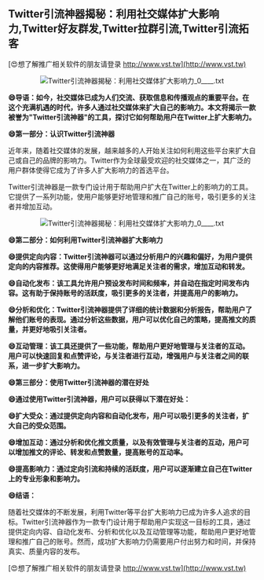 ## **Twitter引流神器揭秘：利用社交媒体扩大影响力,Twitter好友群发,Twitter拉群引流,Twitter引流拓客**

[😍想了解推广相关软件的朋友请登录 http://www.vst.tw](http://www.vst.tw)

 <center><img src="https://vst.tw/MP4/tuiguang/png/7.png" alt="Twitter引流神器揭秘：利用社交媒体扩大影响力_0____.txt"></center>

**😄导语：如今，社交媒体已成为人们交流、获取信息和传播观点的重要平台。在这个充满机遇的时代，许多人通过社交媒体来扩大自己的影响力。本文将揭示一款被誉为"Twitter引流神器"的工具，探讨它如何帮助用户在Twitter上扩大影响力。**

**😄第一部分：认识Twitter引流神器**

近年来，随着社交媒体的发展，越来越多的人开始关注如何利用这些平台来扩大自己或自己的品牌的影响力。Twitter作为全球最受欢迎的社交媒体之一，其广泛的用户群体使得它成为了许多人扩大影响力的首选平台。

Twitter引流神器是一款专门设计用于帮助用户扩大在Twitter上的影响力的工具。它提供了一系列功能，使用户能够更好地管理和推广自己的账号，吸引更多的关注者并增加互动。

 <center><img src="https://vst.tw/MP4/tuiguang/png/1.png" alt="Twitter引流神器揭秘：利用社交媒体扩大影响力_0____.txt"></center>

**😄第二部分：如何利用Twitter引流神器扩大影响力**

**😄提供定向内容：Twitter引流神器可以通过分析用户的兴趣和偏好，为用户提供定向的内容推荐。这使得用户能够更好地满足关注者的需求，增加互动和转发。**

**😄自动化发布：该工具允许用户预设发布时间和频率，并自动在指定时间发布内容。这有助于保持账号的活跃度，吸引更多的关注者，并提高用户的影响力。**

**😄分析和优化：Twitter引流神器提供了详细的统计数据和分析报告，帮助用户了解他们账号的表现。通过分析这些数据，用户可以优化自己的策略，提高推文的质量，并更好地吸引关注者。**

**😄互动管理：该工具还提供了一些功能，帮助用户更好地管理与关注者的互动。用户可以快速回复和点赞评论，与关注者进行互动，增强用户与关注者之间的联系，进一步扩大影响力。**

**😄第三部分：使用Twitter引流神器的潜在好处**

**😄通过使用Twitter引流神器，用户可以获得以下潜在好处：**

**😄扩大受众：通过提供定向内容和自动化发布，用户可以吸引更多的关注者，扩大自己的受众范围。**

**😄增加互动：通过分析和优化推文质量，以及有效管理与关注者的互动，用户可以增加推文的评论、转发和点赞数量，提高账号的互动率。**

**😄提高影响力：通过定向引流和持续的活跃度，用户可以逐渐建立自己在Twitter上的专业形象和影响力。**

**😄结语：**

随着社交媒体的不断发展，利用Twitter等平台扩大影响力已成为许多人追求的目标。Twitter引流神器作为一款专门设计用于帮助用户实现这一目标的工具，通过提供定向内容、自动化发布、分析和优化以及互动管理等功能，帮助用户更好地管理和推广自己的账号。然而，成功扩大影响力仍需要用户付出努力和时间，并保持真实、质量内容的发布。

[😍想了解推广相关软件的朋友请登录 http://www.vst.tw](http://www.vst.tw)




